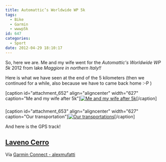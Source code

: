 ```yaml
---
title: Automattic’s Worldwide WP 5k
tags:
  - Bike
  - Garmin
  - wwwp5k
id: 647
categories:
  - Sport
date: 2012-04-29 18:10:17
---
```


So, here we are. Me and my wife went for the _Automattic's Worldwide WP 5k_ 2012 from lake _Maggiore _in northern Italy_!!_

Here is what we have seen at the end of the 5 kilometers (then we continued for a while, also because we have to came back home :-P )

[caption id="attachment_652" align="aligncenter" width="627" caption="Me and my wife after 5k"][![Me and my wife after 5k](/images/2012/04/img_02481.jpg "Me and my wife after 5k")](/images/2012/04/img_02481.jpg)[/caption]

### 

[caption id="attachment_653" align="aligncenter" width="627" caption="Our transportation"][![Our transportations](/images/2012/04/img_02491.jpg "Our transportations")](/images/2012/04/img_02491.jpg)[/caption]

And here is the GPS track!

## [Laveno Cerro](http://connect.garmin.com/activity/172503706)

Vía [Garmin Connect - alexmufatti](http://connect.garmin.com/explore?owner=alexmufatti)